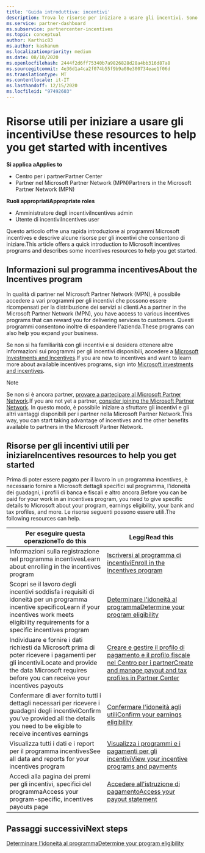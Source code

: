 ```yaml
---
title: 'Guida introduttiva: incentivi'
description: Trova le risorse per iniziare a usare gli incentivi. Sono inclusi i passaggi per confermare che si soddisfano i requisiti di idoneità e si inviano i dettagli relativi a Bank, Tax e
ms.service: partner-dashboard
ms.subservice: partnercenter-incentives
ms.topic: conceptual
author: Karthic83
ms.author: kashanum
ms.localizationpriority: medium
ms.date: 08/10/2020
ms.openlocfilehash: 2444f2d6ff75340b7a9826828d28a4bb316d87a8
ms.sourcegitcommit: 4e36d1a4ca2f074b55f9b9a08e300734eae1f06d
ms.translationtype: MT
ms.contentlocale: it-IT
ms.lasthandoff: 12/15/2020
ms.locfileid: "97492603"
---
```

# <a name="use-these-resources-to-help-you-get-started-with-incentives"></a><span data-ttu-id="3f5c3-104">Risorse utili per iniziare a usare gli incentivi</span><span class="sxs-lookup"><span data-stu-id="3f5c3-104">Use these resources to help you get started with incentives</span></span>

<span data-ttu-id="3f5c3-105">**Si applica a**</span><span class="sxs-lookup"><span data-stu-id="3f5c3-105">**Applies to**</span></span>

- <span data-ttu-id="3f5c3-106">Centro per i partner</span><span class="sxs-lookup"><span data-stu-id="3f5c3-106">Partner Center</span></span>
- <span data-ttu-id="3f5c3-107">Partner nel Microsoft Partner Network (MPN)</span><span class="sxs-lookup"><span data-stu-id="3f5c3-107">Partners in the Microsoft Partner Network (MPN)</span></span>

<span data-ttu-id="3f5c3-108">**Ruoli appropriati**</span><span class="sxs-lookup"><span data-stu-id="3f5c3-108">**Appropriate roles**</span></span>

- <span data-ttu-id="3f5c3-109">Amministratore degli incentivi</span><span class="sxs-lookup"><span data-stu-id="3f5c3-109">Incentives admin</span></span>
- <span data-ttu-id="3f5c3-110">Utente di incentivi</span><span class="sxs-lookup"><span data-stu-id="3f5c3-110">Incentives user</span></span>

<span data-ttu-id="3f5c3-111">Questo articolo offre una rapida introduzione ai programmi Microsoft incentives e descrive alcune risorse per gli incentivi che consentono di iniziare.</span><span class="sxs-lookup"><span data-stu-id="3f5c3-111">This article offers a quick introduction to Microsoft incentives programs and describes some incentives resources to help you get started.</span></span>

## <a name="about-the-incentives-program"></a><span data-ttu-id="3f5c3-112">Informazioni sul programma incentives</span><span class="sxs-lookup"><span data-stu-id="3f5c3-112">About the Incentives program</span></span>

<span data-ttu-id="3f5c3-113">In qualità di partner nel Microsoft Partner Network (MPN), è possibile accedere a vari programmi per gli incentivi che possono essere ricompensati per la distribuzione dei servizi ai clienti.</span><span class="sxs-lookup"><span data-stu-id="3f5c3-113">As a partner in the Microsoft Partner Network (MPN), you have access to various incentives programs that can reward you for delivering services to customers.</span></span> <span data-ttu-id="3f5c3-114">Questi programmi consentono inoltre di espandere l'azienda.</span><span class="sxs-lookup"><span data-stu-id="3f5c3-114">These programs can also help you expand your business.</span></span>

<span data-ttu-id="3f5c3-115">Se non si ha familiarità con gli incentivi e si desidera ottenere altre informazioni sui programmi per gli incentivi disponibili, accedere a [Microsoft Investments and Incentives](https://partner.microsoft.com/membership/partner-incentives).</span><span class="sxs-lookup"><span data-stu-id="3f5c3-115">If you are new to incentives and want to learn more about available incentives programs, sign into [Microsoft investments and incentives](https://partner.microsoft.com/membership/partner-incentives).</span></span>

> [!NOTE]
> <span data-ttu-id="3f5c3-116">Se non si è ancora partner, [provare a partecipare al Microsoft Partner Network](https://partner.microsoft.com/membership).</span><span class="sxs-lookup"><span data-stu-id="3f5c3-116">If you are not yet a partner, [consider joining the Microsoft Partner Network](https://partner.microsoft.com/membership).</span></span> <span data-ttu-id="3f5c3-117">In questo modo, è possibile iniziare a sfruttare gli incentivi e gli altri vantaggi disponibili per i partner nella Microsoft Partner Network.</span><span class="sxs-lookup"><span data-stu-id="3f5c3-117">This way, you can start taking advantage of incentives and the other benefits available to partners in the Microsoft Partner Network.</span></span>  

## <a name="incentives-resources-to-help-you-get-started"></a><span data-ttu-id="3f5c3-118">Risorse per gli incentivi utili per iniziare</span><span class="sxs-lookup"><span data-stu-id="3f5c3-118">Incentives resources to help you get started</span></span>

<span data-ttu-id="3f5c3-119">Prima di poter essere pagato per il lavoro in un programma incentives, è necessario fornire a Microsoft dettagli specifici sul programma, l'idoneità dei guadagni, i profili di banca e fiscali e altro ancora.</span><span class="sxs-lookup"><span data-stu-id="3f5c3-119">Before you can be paid for your work in an incentives program, you need to give specific details to Microsoft about your program, earnings eligibility, your bank and tax profiles, and more.</span></span> <span data-ttu-id="3f5c3-120">Le risorse seguenti possono essere utili.</span><span class="sxs-lookup"><span data-stu-id="3f5c3-120">The following resources can help.</span></span>

|  <span data-ttu-id="3f5c3-121">**Per eseguire questa operazione**</span><span class="sxs-lookup"><span data-stu-id="3f5c3-121">**To do this**</span></span>  |  <span data-ttu-id="3f5c3-122">**Leggi**</span><span class="sxs-lookup"><span data-stu-id="3f5c3-122">**Read this**</span></span>  |
|--------------|-----------|
| <span data-ttu-id="3f5c3-123">Informazioni sulla registrazione nel programma incentives</span><span class="sxs-lookup"><span data-stu-id="3f5c3-123">Learn about enrolling in the incentives program</span></span> | [<span data-ttu-id="3f5c3-124">Iscriversi al programma di incentivi</span><span class="sxs-lookup"><span data-stu-id="3f5c3-124">Enroll in the incentives program</span></span>](incentives-enroll.md)  |
| <span data-ttu-id="3f5c3-125">Scopri se il lavoro degli incentivi soddisfa i requisiti di idoneità per un programma incentive specifico</span><span class="sxs-lookup"><span data-stu-id="3f5c3-125">Learn if your incentives work meets eligibility requirements for a specific incentives program</span></span> | [<span data-ttu-id="3f5c3-126">Determinare l'idoneità al programma</span><span class="sxs-lookup"><span data-stu-id="3f5c3-126">Determine your program eligibility</span></span>](incentives-determined-your-program-eligibility.md)  |
| <span data-ttu-id="3f5c3-127">Individuare e fornire i dati richiesti da Microsoft prima di poter ricevere i pagamenti per gli incentivi</span><span class="sxs-lookup"><span data-stu-id="3f5c3-127">Locate and provide the data Microsoft requires before you can receive your incentives payouts</span></span> | [<span data-ttu-id="3f5c3-128">Creare e gestire il profilo di pagamento e il profilo fiscale nel Centro per i partner</span><span class="sxs-lookup"><span data-stu-id="3f5c3-128">Create and manage payout and tax profiles in Partner Center</span></span>](incentives-create-and-manage-your-payout-and-tax-profiles.md)  |
| <span data-ttu-id="3f5c3-129">Confermare di aver fornito tutti i dettagli necessari per ricevere i guadagni degli incentivi</span><span class="sxs-lookup"><span data-stu-id="3f5c3-129">Confirm you’ve provided all the details you need to be eligible to receive incentives earnings</span></span> | [<span data-ttu-id="3f5c3-130">Confermare l'idoneità agli utili</span><span class="sxs-lookup"><span data-stu-id="3f5c3-130">Confirm your earnings eligibility</span></span>](incentives-confirm-your-earnings-eligibility.md)  |
| <span data-ttu-id="3f5c3-131">Visualizza tutti i dati e i report per il programma incentives</span><span class="sxs-lookup"><span data-stu-id="3f5c3-131">See all data and reports for your incentives program</span></span> | [<span data-ttu-id="3f5c3-132">Visualizza i programmi e i pagamenti per gli incentivi</span><span class="sxs-lookup"><span data-stu-id="3f5c3-132">View your incentive programs and payments</span></span>](understand-incentive-payouts.md)  |
| <span data-ttu-id="3f5c3-133">Accedi alla pagina dei premi per gli incentivi, specifici del programma</span><span class="sxs-lookup"><span data-stu-id="3f5c3-133">Access your program-specific, incentives payouts page</span></span> | [<span data-ttu-id="3f5c3-134">Accedere all'istruzione di pagamento</span><span class="sxs-lookup"><span data-stu-id="3f5c3-134">Access your payout statement</span></span>](payout-statement.md)  |

## <a name="next-steps"></a><span data-ttu-id="3f5c3-135">Passaggi successivi</span><span class="sxs-lookup"><span data-stu-id="3f5c3-135">Next steps</span></span>

[<span data-ttu-id="3f5c3-136">Determinare l'idoneità al programma</span><span class="sxs-lookup"><span data-stu-id="3f5c3-136">Determine your program eligibility</span></span>](incentives-determined-your-program-eligibility.md)